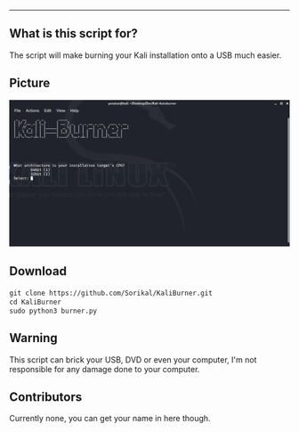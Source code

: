 ----

## What is this script for?
The script will make burning your Kali installation onto a USB much easier.

## Picture

![Selection](https://github.com/Sorikal/KaliBurner/blob/master/kaliburner.png)

## Download

	git clone https://github.com/Sorikal/KaliBurner.git
	cd KaliBurner
	sudo python3 burner.py

## Warning 

This script can brick your USB, DVD or even your computer, I'm not responsible for any damage done to your computer.


## Contributors

Currently none, you can get your name in here though.
